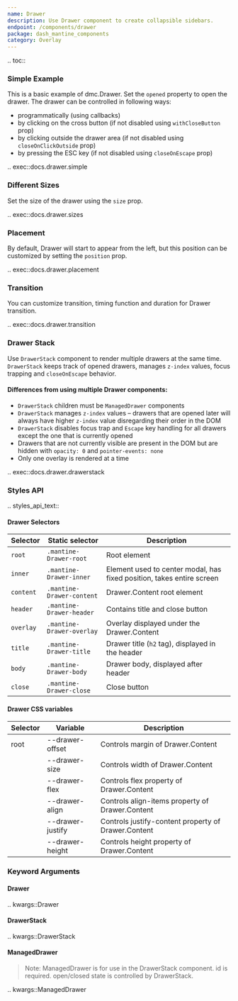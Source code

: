 ```yaml
---
name: Drawer
description: Use Drawer component to create collapsible sidebars.
endpoint: /components/drawer
package: dash_mantine_components
category: Overlay
---
```


.. toc::

### Simple Example

This is a basic example of dmc.Drawer. Set the `opened` property to open the drawer. The drawer can be controlled in following ways:

* programmatically (using callbacks)
* by clicking on the cross button (if not disabled using `withCloseButton` prop)
* by clicking outside the drawer area (if not disabled using `closeOnClickOutside` prop)
* by pressing the ESC key (if not disabled using `closeOnEscape` prop)

.. exec::docs.drawer.simple

### Different Sizes

Set the size of the drawer using the `size` prop.

.. exec::docs.drawer.sizes

### Placement

By default, Drawer will start to appear from the left, but this position can be customized by setting the `position` 
prop.

.. exec::docs.drawer.placement

### Transition

You can customize transition, timing function and duration for Drawer transition.

.. exec::docs.drawer.transition


### Drawer Stack

Use `DrawerStack` component to render multiple drawers at the same time. `DrawerStack` keeps track of opened drawers, 
manages `z-index` values, focus trapping and `closeOnEscape` behavior.

#### Differences from using multiple Drawer components:

- `DrawerStack` children must be `ManagedDrawer` components
- `DrawerStack` manages `z-index` values – drawers that are opened later will always have higher `z-index` value disregarding their order in the DOM
- `DrawerStack` disables focus trap and `Escape` key handling for all drawers except the one that is currently opened
- Drawers that are not currently visible are present in the DOM but are hidden with `opacity: 0` and `pointer-events: none`
- Only one overlay is rendered at a time


.. exec::docs.drawer.drawerstack



### Styles API

.. styles_api_text::

#### Drawer Selectors

| Selector  | Static selector             | Description                                                             |
| --------- | --------------------------- | ----------------------------------------------------------------------- |
| `root`    | `.mantine-Drawer-root`       | Root element                                                            |
| `inner`   | `.mantine-Drawer-inner`      | Element used to center modal, has fixed position, takes entire screen    |
| `content` | `.mantine-Drawer-content`    | Drawer.Content root element                                              |
| `header`  | `.mantine-Drawer-header`     | Contains title and close button                                          |
| `overlay` | `.mantine-Drawer-overlay`    | Overlay displayed under the Drawer.Content                               |
| `title`   | `.mantine-Drawer-title`      | Drawer title (`h2` tag), displayed in the header                         |
| `body`    | `.mantine-Drawer-body`       | Drawer body, displayed after header                                      |
| `close`   | `.mantine-Drawer-close`      | Close button                                                            |



#### Drawer CSS variables


| Selector | Variable          | Description                              |
|----------|-------------------|------------------------------------------|
| root     | --drawer-offset    | Controls margin of Drawer.Content        |
|          | --drawer-size      | Controls width of Drawer.Content         |
|          | --drawer-flex      | Controls flex property of Drawer.Content |
|          | --drawer-align     | Controls align-items property of Drawer.Content |
|          | --drawer-justify   | Controls justify-content property of Drawer.Content |
|          | --drawer-height    | Controls height property of Drawer.Content |


### Keyword Arguments

#### Drawer

.. kwargs::Drawer


#### DrawerStack

.. kwargs::DrawerStack

#### ManagedDrawer

> Note:  ManagedDrawer is for use in the DrawerStack component. id is required.  open/closed state is controlled by DrawerStack.

.. kwargs::ManagedDrawer
